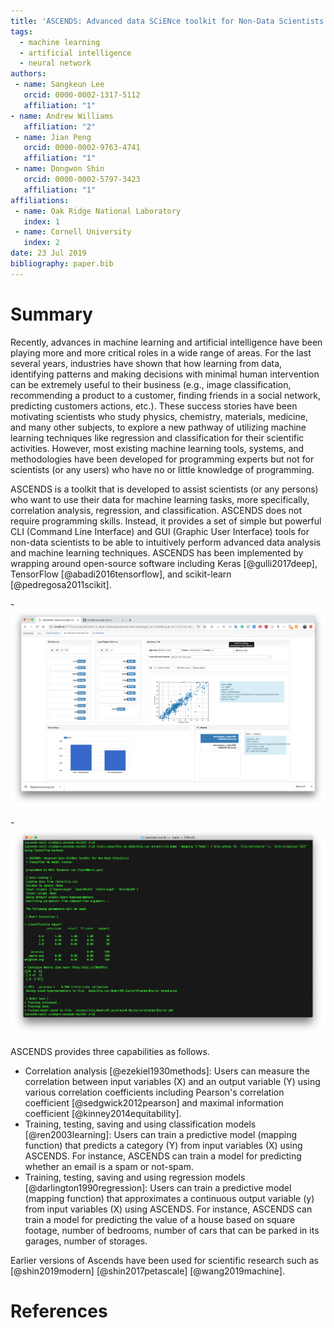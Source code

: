 ```yaml
---
title: 'ASCENDS: Advanced data SCiENce toolkit for Non-Data Scientists'
tags:
  - machine learning
  - artificial intelligence
  - neural network
authors:
 - name: Sangkeun Lee
   orcid: 0000-0002-1317-5112
   affiliation: "1"
- name: Andrew Williams
   affiliation: "2"
 - name: Jian Peng
   orcid: 0000-0002-9763-4741
   affiliation: "1"
 - name: Dongwon Shin
   orcid: 0000-0002-5797-3423
   affiliation: "1"
affiliations:
 - name: Oak Ridge National Laboratory
   index: 1
 - name: Cornell University
   index: 2
date: 23 Jul 2019
bibliography: paper.bib
---
```


# Summary

Recently, advances in machine learning and artificial intelligence have been playing more and more critical roles in a wide range of areas. For the last several years, industries have shown that how learning from data, identifying patterns and making decisions with minimal human intervention can be extremely useful to their business (e.g., image classification, recommending a product to a customer, finding friends in a social network, predicting customers actions, etc.). These success stories have been motivating scientists who study physics, chemistry, materials, medicine, and many other subjects, to explore a new pathway of utilizing machine learning techniques like regression and classification for their scientific activities. However, most existing machine learning tools, systems, and methodologies have been developed for programming experts but not for scientists (or any users) who have no or little knowledge of programming. 

ASCENDS is a toolkit that is developed to assist scientists (or any persons) who want to use their data for machine learning tasks, more specifically, correlation analysis, regression, and classification. ASCENDS does not require programming skills.  Instead, it provides a set of simple but powerful CLI (Command Line Interface) and GUI (Graphic User Interface) tools for non-data scientists to be able to intuitively perform advanced data analysis and machine learning techniques. ASCENDS has been implemented by wrapping around open-source software including Keras [@gulli2017deep], TensorFlow [@abadi2016tensorflow], and scikit-learn [@pedregosa2011scikit].

-![Using Ascends via its web-based graphic user interface](./logo/web-ui.png)

-![Using Ascends via its command-line interface](./logo/command-line-ui.png)

ASCENDS provides three capabilities as follows.
- Correlation analysis [@ezekiel1930methods]: Users can measure the correlation between input variables (X) and an output variable (Y) using various correlation coefficients including Pearson's correlation coefficient [@sedgwick2012pearson] and maximal information coefficient [@kinney2014equitability]. 
- Training, testing, saving and using classification models [@ren2003learning]: Users can train a predictive model (mapping function) that predicts a category (Y) from input variables (X) using ASCENDS. For instance, ASCENDS can train a model for predicting whether an email is a spam or not-spam.
- Training, testing, saving and using regression models [@darlington1990regression]: Users can train a predictive model (mapping function) that approximates a continuous output variable (y) from input variables (X) using ASCENDS. For instance, ASCENDS can train a model for predicting the value of a house based on square footage, number of bedrooms, number of cars that can be parked in its garages, number of storages.

Earlier versions of Ascends have been used for scientific research such as [@shin2019modern] [@shin2017petascale] [@wang2019machine]. 

# References

